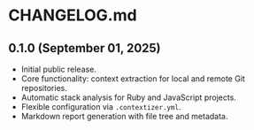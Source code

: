 # CHANGELOG.md

## 0.1.0 (September 01, 2025)

* Initial public release.
* Core functionality: context extraction for local and remote Git repositories.
* Automatic stack analysis for Ruby and JavaScript projects.
* Flexible configuration via `.contextizer.yml`.
* Markdown report generation with file tree and metadata.